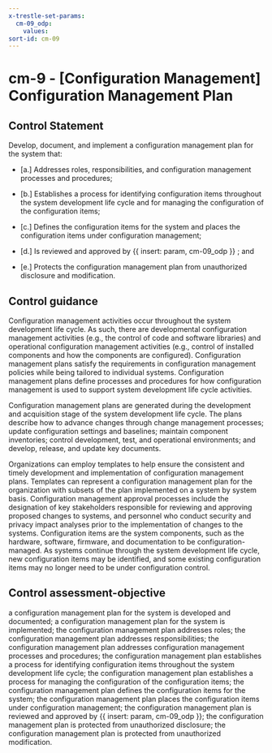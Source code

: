 ```yaml
---
x-trestle-set-params:
  cm-09_odp:
    values:
sort-id: cm-09
---
```


# cm-9 - \[Configuration Management\] Configuration Management Plan

## Control Statement

Develop, document, and implement a configuration management plan for the system that:

- \[a.\] Addresses roles, responsibilities, and configuration management processes and procedures;

- \[b.\] Establishes a process for identifying configuration items throughout the system development life cycle and for managing the configuration of the configuration items;

- \[c.\] Defines the configuration items for the system and places the configuration items under configuration management;

- \[d.\] Is reviewed and approved by {{ insert: param, cm-09_odp }} ; and

- \[e.\] Protects the configuration management plan from unauthorized disclosure and modification.

## Control guidance

Configuration management activities occur throughout the system development life cycle. As such, there are developmental configuration management activities (e.g., the control of code and software libraries) and operational configuration management activities (e.g., control of installed components and how the components are configured). Configuration management plans satisfy the requirements in configuration management policies while being tailored to individual systems. Configuration management plans define processes and procedures for how configuration management is used to support system development life cycle activities.

Configuration management plans are generated during the development and acquisition stage of the system development life cycle. The plans describe how to advance changes through change management processes; update configuration settings and baselines; maintain component inventories; control development, test, and operational environments; and develop, release, and update key documents.

Organizations can employ templates to help ensure the consistent and timely development and implementation of configuration management plans. Templates can represent a configuration management plan for the organization with subsets of the plan implemented on a system by system basis. Configuration management approval processes include the designation of key stakeholders responsible for reviewing and approving proposed changes to systems, and personnel who conduct security and privacy impact analyses prior to the implementation of changes to the systems. Configuration items are the system components, such as the hardware, software, firmware, and documentation to be configuration-managed. As systems continue through the system development life cycle, new configuration items may be identified, and some existing configuration items may no longer need to be under configuration control.

## Control assessment-objective

a configuration management plan for the system is developed and documented;
a configuration management plan for the system is implemented;
the configuration management plan addresses roles;
the configuration management plan addresses responsibilities;
the configuration management plan addresses configuration management processes and procedures;
the configuration management plan establishes a process for identifying configuration items throughout the system development life cycle;
the configuration management plan establishes a process for managing the configuration of the configuration items;
the configuration management plan defines the configuration items for the system;
the configuration management plan places the configuration items under configuration management;
the configuration management plan is reviewed and approved by {{ insert: param, cm-09_odp }};
the configuration management plan is protected from unauthorized disclosure;
the configuration management plan is protected from unauthorized modification.
